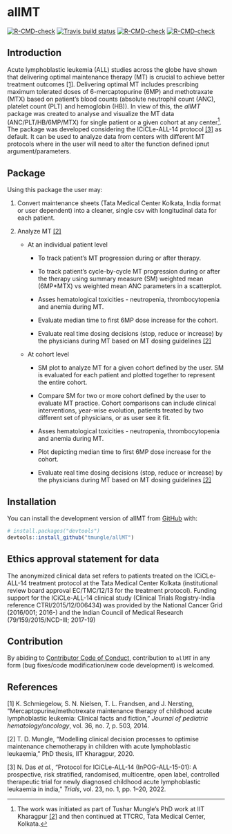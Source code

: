 
<!-- README.md is generated from README.Rmd. Please edit that file -->

# allMT

<!-- badges: start -->

[![R-CMD-check](https://github.com/tmungle/allMT/actions/workflows/R-CMD-check.yaml/badge.svg)](https://github.com/tmungle/allMT/actions/workflows/R-CMD-check.yaml)
[![Travis build
status](https://travis-ci.com/tmungle/allMT.svg?branch=master)](https://travis-ci.com/tmungle/allMT)
[![R-CMD-check](https://github.com/tmungle/allMT/actions/workflows/R-CMD-check.yaml/badge.svg)](https://github.com/tmungle/allMT/actions/workflows/R-CMD-check.yaml)
[![R-CMD-check](https://github.com/tmungle/allMT/actions/workflows/R-CMD-check.yaml/badge.svg)](https://github.com/tmungle/allMT/actions/workflows/R-CMD-check.yaml)
<!-- badges: end -->

## Introduction

Acute lymphoblastic leukemia (ALL) studies across the globe have shown
that delivering optimal maintenance therapy (MT) is crucial to achieve
better treatment outcomes [\[1\]](#ref-schmiegelow2014mercaptopurine).
Delivering optimal MT includes prescribing maximum tolerated doses of
6-mercaptopurine (6MP) and methotraxate (MTX) based on patient’s blood
counts (absolute neutrophil count (ANC), platelet count (PLT) and
hemoglobin (HB)). In view of this, the *allMT* package was created to
analyse and visualize the MT data (ANC/PLT/HB/6MP/MTX) for single
patient or a given cohort at any center[^1]. The package was developed
considering the ICiCLe-ALL-14 protocol [\[3\]](#ref-das2022protocol) as
default. It can be used to analyze data from centers with different MT
protocols where in the user will need to alter the function defined
ipnut argument/parameters.

## Package

Using this package the user may:

1.  Convert maintenance sheets (Tata Medical Center Kolkata, India
    format or user dependent) into a cleaner, single csv with
    longitudinal data for each patient.

2.  Analyze MT [\[2\]](#ref-mungle2020modelling)

    - At an individual patient level

      - To track patient’s MT progression during or after therapy.

      - To track patient’s cycle-by-cycle MT progression during or after
        the therapy using summary measure (SM) weighted mean (6MP\*MTX)
        vs weighted mean ANC parameters in a scatterplot.

      - Asses hematological toxicities - neutropenia, thrombocytopenia
        and anemia during MT.

      - Evaluate median time to first 6MP dose increase for the cohort.

      - Evaluate real time dosing decisions (stop, reduce or increase)
        by the physicians during MT based on MT dosing guidelines
        [\[2\]](#ref-mungle2020modelling)

    - At cohort level

      - SM plot to analyze MT for a given cohort defined by the user. SM
        is evaluated for each patient and plotted together to represent
        the entire cohort.

      - Compare SM for two or more cohort defined by the user to
        evaluate MT practice. Cohort comparisons can include clinical
        interventions, year-wise evolution, patients treated by two
        different set of physicians, or as user see it fit.

      - Asses hematological toxicities - neutropenia, thrombocytopenia
        and anemia during MT.

      - Plot depicting median time to first 6MP dose increase for the
        cohort.

      - Evaluate real time dosing decisions (stop, reduce or increase)
        by the physicians during MT based on MT dosing guidelines
        [\[2\]](#ref-mungle2020modelling)

<!-- You'll still need to render `README.Rmd` regularly, to keep `README.md` up-to-date. `devtools::build_readme()` is handy for this. You could also use GitHub Actions to re-render `README.Rmd` every time you push. An example workflow can be found here: <https://github.com/r-lib/actions/tree/v1/examples>. -->

## Installation

You can install the development version of allMT from
[GitHub](https://github.com/) with:

``` r
# install.packages("devtools")
devtools::install_github("tmungle/allMT")
```

## Ethics approval statement for data

The anonymized clinical data set refers to patients treated on the
ICiCLe-ALL-14 treatment protocol at the Tata Medical Center Kolkata
(institutional review board approval EC/TMC/12/13 for the treatment
protocol). Funding support for the ICiCLe-ALL-14 clinical study
(Clinical Trials Registry-India reference CTRI/2015/12/006434) was
provided by the National Cancer Grid (2016/001; 2016-) and the Indian
Council of Medical Research (79/159/2015/NCD-III; 2017-19)

## Contribution

By abiding to [Contributor Code of
Conduct](https://www.contributor-covenant.org/version/2/1/code_of_conduct/),
contribution to `allMT` in any form (bug fixes/code modification/new
code development) is welcomed.

## References

<div id="refs" class="references csl-bib-body">

<div id="ref-schmiegelow2014mercaptopurine" class="csl-entry">

<span class="csl-left-margin">\[1\] </span><span
class="csl-right-inline">K. Schmiegelow, S. N. Nielsen, T. L. Frandsen,
and J. Nersting, “Mercaptopurine/methotrexate maintenance therapy of
childhood acute lymphoblastic leukemia: Clinical facts and fiction,”
*Journal of pediatric hematology/oncology*, vol. 36, no. 7, p. 503,
2014.</span>

</div>

<div id="ref-mungle2020modelling" class="csl-entry">

<span class="csl-left-margin">\[2\] </span><span
class="csl-right-inline">T. D. Mungle, “Modelling clinical decision
processes to optimise maintenance chemotherapy in children with acute
lymphoblastic leukaemia,” PhD thesis, IIT Kharagpur, 2020.</span>

</div>

<div id="ref-das2022protocol" class="csl-entry">

<span class="csl-left-margin">\[3\] </span><span
class="csl-right-inline">N. Das *et al.*, “Protocol for ICiCLe-ALL-14
(InPOG-ALL-15-01): A prospective, risk stratified, randomised,
multicentre, open label, controlled therapeutic trial for newly
diagnosed childhood acute lymphoblastic leukaemia in india,” *Trials*,
vol. 23, no. 1, pp. 1–20, 2022.</span>

</div>

</div>

[^1]: The work was initiated as part of Tushar Mungle’s PhD work at IIT
    Kharagpur [\[2\]](#ref-mungle2020modelling) and then continued at
    TTCRC, Tata Medical Center, Kolkata.
